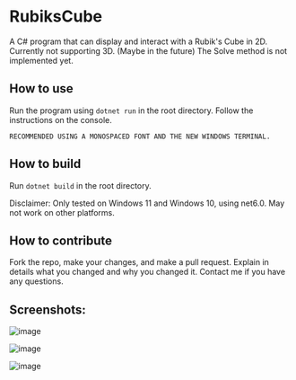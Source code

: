 # RubiksCube

A C# program that can display and interact with a Rubik's Cube in 2D.
<br>Currently not supporting 3D. (Maybe in the future)
The Solve method is not implemented yet.

## How to use

Run the program using `dotnet run` in the root directory.
Follow the instructions on the console.

`RECOMMENDED USING A MONOSPACED FONT AND THE NEW WINDOWS TERMINAL.`

## How to build

Run `dotnet build` in the root directory.

Disclaimer: Only tested on Windows 11 and Windows 10, using net6.0. May not work on other platforms.

## How to contribute

Fork the repo, make your changes, and make a pull request.
Explain in details what you changed and why you changed it.
Contact me if you have any questions.

## Screenshots:

![image](https://github.com/user-attachments/assets/4eeb5ff7-714c-4bd1-93ac-220e5cddcae0)

![image](https://github.com/user-attachments/assets/c2282cbd-db79-4b52-9d7c-eb780649e9be)

![image](https://github.com/user-attachments/assets/0160bbd4-d61e-4e63-a783-43ca5f6b2e2c)

